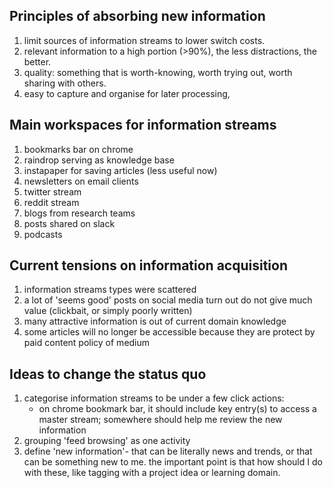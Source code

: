 <h2>Principles of absorbing new information</h2>

1. limit sources of information streams to lower switch costs.
2. relevant information to a high portion (>90%), the less distractions, the better. 
3. quality: something that is worth-knowing, worth trying out, worth sharing with others.
4. easy to capture and organise for later processing,

<h2>Main workspaces for information streams</h2>

1. bookmarks bar on chrome
2. raindrop serving as knowledge base
3. instapaper for saving articles (less useful now)
4. newsletters on email clients
5. twitter stream
6. reddit stream
7. blogs from research teams
8. posts shared on slack
9. podcasts

<h2>Current tensions on information acquisition</h2>

1. information streams types were scattered
2. a lot of 'seems good' posts on social media turn out do not give much value (clickbait, or simply poorly written)
3. many attractive information is out of current domain knowledge
4. some articles will no longer be accessible because they are protect by paid content policy of medium

<h2>Ideas to change the status quo</h2>

1. categorise information streams to be under a few click actions:
    - on chrome bookmark bar, it should include key entry(s) to access a master stream; somewhere should help me review the new information
2. grouping 'feed browsing' as one activity
3. define 'new information'- that can be literally news and trends, or that can be something new to me. the important point is that how should I do with these, like tagging with a project idea or learning domain.